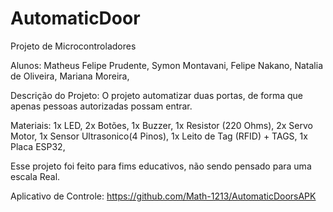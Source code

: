 # AutomaticDoor
Projeto de Microcontroladores

Alunos:
Matheus Felipe Prudente,
Symon Montavani,
Felipe Nakano,
Natalia de Oliveira,
Mariana Moreira,

Descrição do Projeto: O projeto automatizar duas portas, de forma que apenas pessoas autorizadas possam entrar.

Materiais:
1x LED,
2x Botões,
1x Buzzer,
1x Resistor (220 Ohms),
2x Servo Motor,
1x Sensor Ultrasonico(4 Pinos),
1x Leito de Tag (RFID) + TAGS,
1x Placa ESP32,

Esse projeto foi feito para fims educativos, não sendo pensado para uma escala Real.

Aplicativo de Controle: https://github.com/Math-1213/AutomaticDoorsAPK
